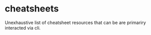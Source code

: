 # cheatsheets
Unexhaustive list of cheatsheet resources that can be are primariry interacted via cli.
